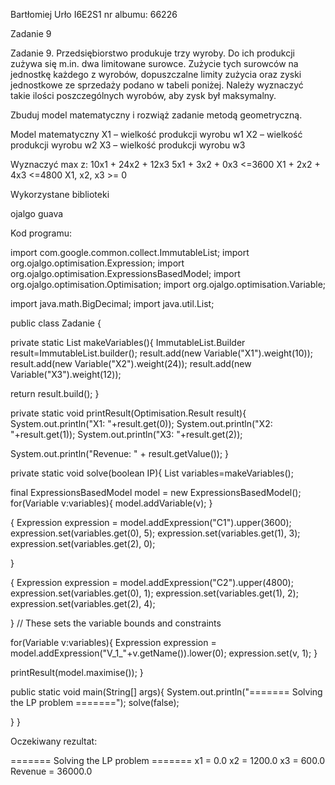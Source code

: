 Bartłomiej Urło I6E2S1 
nr albumu: 66226

Zadanie 9

Zadanie 9. Przedsiębiorstwo produkuje trzy wyroby. Do ich produkcji zużywa się m.in. dwa limitowane surowce. Zużycie tych surowców na jednostkę każdego z wyrobów, dopuszczalne limity zużycia oraz zyski jednostkowe ze sprzedaży podano w tabeli poniżej. Należy wyznaczyć takie ilości poszczególnych wyrobów, aby zysk był maksymalny.

Zbuduj model matematyczny i rozwiąż zadanie metodą geometryczną.

Model matematyczny X1 – wielkość produkcji wyrobu w1 X2 – wielkość produkcji wyrobu w2 X3 – wielkość produkcji wyrobu w3

Wyznaczyć max z: 10x1 + 24x2 + 12x3
5x1 + 3x2 + 0x3 <=3600
X1 + 2x2 + 4x3 <=4800
X1, x2, x3 >= 0

Wykorzystane biblioteki

ojalgo guava

Kod programu:

import com.google.common.collect.ImmutableList; import org.ojalgo.optimisation.Expression; import org.ojalgo.optimisation.ExpressionsBasedModel; import org.ojalgo.optimisation.Optimisation; import org.ojalgo.optimisation.Variable;

import java.math.BigDecimal; import java.util.List;

public class Zadanie {

private static List makeVariables(){ ImmutableList.Builder result=ImmutableList.builder(); result.add(new Variable("X1").weight(10)); result.add(new Variable("X2").weight(24)); result.add(new Variable("X3").weight(12));

return result.build();
}

private static void printResult(Optimisation.Result result){ System.out.println("X1: "+result.get(0)); System.out.println("X2: "+result.get(1)); System.out.println("X3: "+result.get(2));

System.out.println("Revenue: " + result.getValue());
}

private static void solve(boolean IP){ List variables=makeVariables();

final ExpressionsBasedModel model = new ExpressionsBasedModel();
for(Variable v:variables){
    model.addVariable(v);
}

{
    Expression expression = model.addExpression("C1").upper(3600);
    expression.set(variables.get(0), 5);
    expression.set(variables.get(1), 3);
    expression.set(variables.get(2), 0);

}

{
    Expression expression = model.addExpression("C2").upper(4800);
    expression.set(variables.get(0), 1);
    expression.set(variables.get(1), 2);
    expression.set(variables.get(2), 4);

}
// These sets the variable bounds and constraints

for(Variable v:variables){
	Expression expression = model.addExpression("V_1_"+v.getName()).lower(0);
	expression.set(v, 1);
}


printResult(model.maximise());
}

public static void main(String[] args){ System.out.println("======= Solving the LP problem ======="); solve(false);

} }

Oczekiwany rezultat:

======= Solving the LP problem ======= 
x1 = 0.0
x2 = 1200.0 
x3 = 600.0 
Revenue = 36000.0
